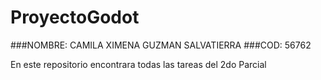 # ProyectoGodot

###NOMBRE: CAMILA XIMENA GUZMAN SALVATIERRA
###COD: 56762

En este repositorio encontrara todas las tareas del 2do Parcial
